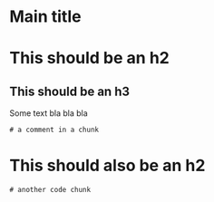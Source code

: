 
# Main title

# This should be an h2

## This should be an h3

Some text bla bla bla

```
# a comment in a chunk
```

# This should also be an h2

```
# another code chunk
```


